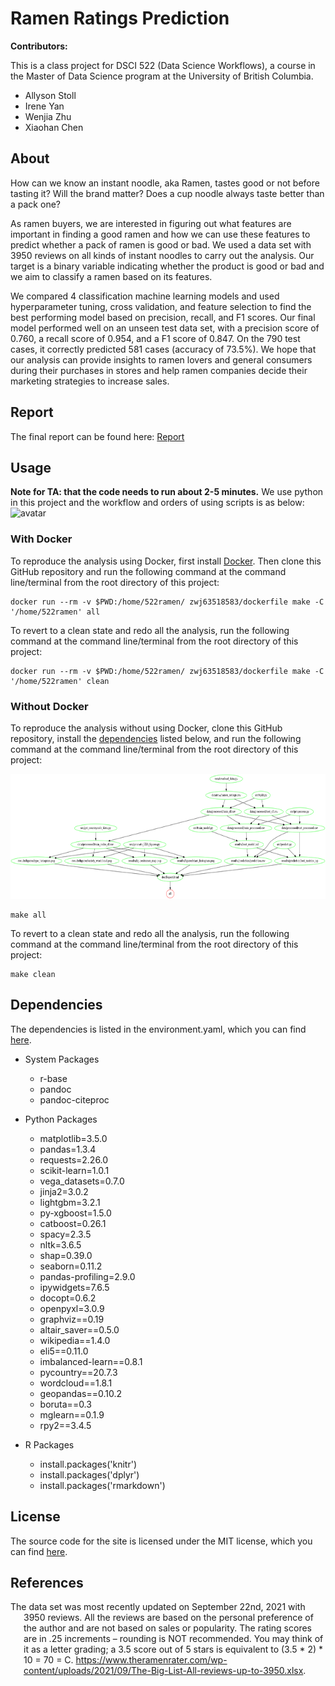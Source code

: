 # Ramen Ratings Prediction

**Contributors:**

This is a class project for DSCI 522 (Data Science Workflows), a course in the Master of Data Science program at the University of British Columbia.

  - Allyson Stoll
  - Irene Yan
  - Wenjia Zhu
  - Xiaohan Chen

## About
  How can we know an instant noodle, aka Ramen, tastes good or not before tasting it? Will the brand matter? Does a cup noodle always taste better than a pack one?

  As ramen buyers, we are interested in figuring out what features are important in finding a good ramen and how we can use these features to predict whether a pack of ramen is good or bad. We used a data set with 3950 reviews on all kinds of instant noodles to carry out the analysis. Our target is a binary variable indicating whether the product is good or bad and we aim to classify a ramen based on its features.
  
  We compared 4 classification machine learning models and used hyperparameter tuning, cross validation, and feature selection to find the best performing model based on precision, recall, and F1 scores. Our final model performed well on an unseen test data set, with a precision score of 0.760, a recall score of 0.954, and a F1 score of 0.847. On the 790 test cases, it correctly predicted 581 cases (accuracy of 73.5%).  We hope that our analysis can provide insights to ramen lovers and general consumers during their purchases in stores and help ramen companies decide their marketing strategies to increase sales.

## Report
The final report can be found here: [Report](https://github.com/PANDASANG1231/522_Ramen/blob/main/doc/ramen_ratings_report.html)

## Usage

**Note for TA: that the code needs to run about 2-5 minutes.**
We use python in this project and the workflow and orders of using scripts is as below:
![avatar](workflow.png)

### With Docker

To reproduce the analysis using Docker, first install [Docker](https://www.docker.com/get-started). Then clone this GitHub
repository and run the following command at the command line/terminal
from the root directory of this project:

```
docker run --rm -v $PWD:/home/522ramen/ zwj63518583/dockerfile make -C '/home/522ramen' all
```

To revert to a clean state and redo all the analysis, run the following command at the command line/terminal from the root directory of this project:

```
docker run --rm -v $PWD:/home/522ramen/ zwj63518583/dockerfile make -C '/home/522ramen' clean
```

### Without Docker
To reproduce the analysis without using Docker, clone this GitHub repository, install the [dependencies](#dependencies) listed below, and run the following command at the command line/terminal from the root directory of this project:

<img src="https://raw.githubusercontent.com/PANDASANG1231/522_Ramen/main/Makefile.png" height="200px">

```
make all
```

To revert to a clean state and redo all the analysis, run the following command at the command line/terminal from the root directory of this project:

```
make clean
```

## Dependencies

The dependencies is listed in the environment.yaml, which you can find [here](https://raw.githubusercontent.com/PANDASANG1231/522_Ramen/main/environment.yaml).

  - System Packages
    - r-base
    - pandoc
    - pandoc-citeproc

  - Python Packages 
    - matplotlib=3.5.0
    - pandas=1.3.4
    - requests=2.26.0
    - scikit-learn=1.0.1
    - vega_datasets=0.7.0
    - jinja2=3.0.2
    - lightgbm=3.2.1
    - py-xgboost=1.5.0
    - catboost=0.26.1
    - spacy=2.3.5
    - nltk=3.6.5
    - shap=0.39.0
    - seaborn=0.11.2
    - pandas-profiling=2.9.0
    - ipywidgets=7.6.5
    - docopt=0.6.2
    - openpyxl=3.0.9
    - graphviz==0.19
    - altair_saver==0.5.0
    - wikipedia==1.4.0
    - eli5==0.11.0
    - imbalanced-learn==0.8.1
    - pycountry==20.7.3
    - wordcloud==1.8.1
    - geopandas==0.10.2
    - boruta==0.3
    - mglearn==0.1.9
    - rpy2==3.4.5

  - R Packages
    - install.packages('knitr')
    - install.packages('dplyr')
    - install.packages('rmarkdown')

## License

The source code for the site is licensed under the MIT license, which you can find [here](https://raw.githubusercontent.com/PANDASANG1231/522_Ramen/main/LICENSE).

## References

<div id="refs" class="references hanging-indent">

<div id="ref-Dua2019">

The data set was most recently updated on September 22nd, 2021 with 3950 reviews.
All the reviews are based on the personal preference of the author and are not based on sales or popularity. The rating scores are in .25 increments – rounding is NOT recommended. You may think of it as a letter grading; a 3.5 score out of 5 stars is equivalent to (3.5 * 2) * 10 = 70 = C.
 <https://www.theramenrater.com/wp-content/uploads/2021/09/The-Big-List-All-reviews-up-to-3950.xlsx>.
</div>

</div>
